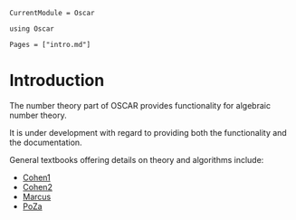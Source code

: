 ```@meta
CurrentModule = Oscar
```

```@setup oscar
using Oscar
```

```@contents
Pages = ["intro.md"]
```

# Introduction

The number theory part of OSCAR provides functionality for algebraic number theory.

It is under development with regard to providing both the functionality and the documentation. 

General textbooks offering details on theory and algorithms include:
- [Cohen1](@cite)
- [Cohen2](@cite)
- [Marcus](@cite)
- [PoZa](@cite)
